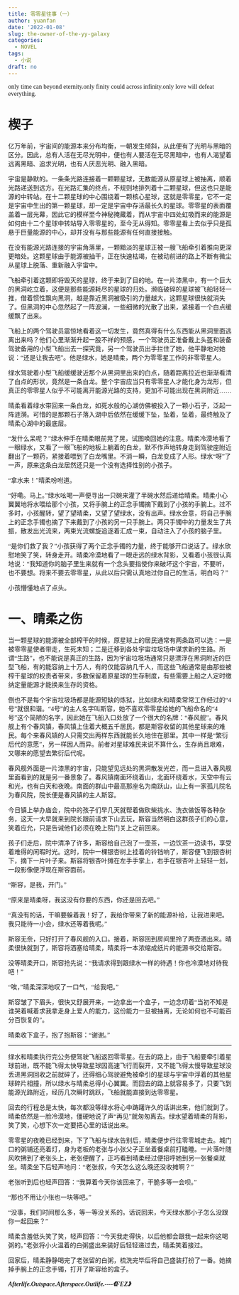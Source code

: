 ```yaml
---
title: 零零星往事（一）
author: yuanfan
date: '2022-01-08'
slug: the-owner-of-the-yy-galaxy
categories:
  - NOVEL
tags:
  - 小说
draft: no
---
```


<font face="微软雅黑">only time can beyond eternity.only finity could across infinity.only love will defeat everything.

<!--more-->

# 楔子

亿万年前，宇宙间的能源本来分布均衡，一朝发生倾斜，从此便有了光明与黑暗的区分。因此，总有人活在无尽光明中，便也有人要活在无尽黑暗中，也有人渴望着远离黑暗、追求光明，也有人厌恶光明、融入黑暗。

宇宙是静默的。一条条光路连接着一颗颗星球，无数能源从原星球上被抽离，顺着光路递送到远方。在光路汇集的终点，不规则地排列着十二颗星球，但这也只是能源的中转站。在十二颗星球的中心围绕着一颗核心星球，这就是零零星，它不一定是宇宙中生出的第一颗星球，却一定是宇宙中存活最长久的星球。零零星的表面覆盖着一层光幕，因此它的模样至今神秘掩藏着，而从宇宙中四处虹吸而来的能源是如何由十二个星球中转站导入零零星的，至今无从得知。零零星看上去似乎只是孤悬于巨量能源的中心，却并没有与那些能源有任何直接接触。

在没有能源光路连接的宇宙角落里，一颗黯淡的星球正被一艘飞船牵引着推向更深更暗处。这颗星球由于能源被抽干，正在快速枯竭，在被动前进的路上不断有微尘从星球上脱落、重新融入宇宙中。

飞船牵引着这颗即将毁灭的星球，终于来到了目的地。在一片漆黑中，有一个巨大的黑洞屹立着，这便是那些能源耗尽的星球的归处。濒临破碎的星球被飞船轻轻一推，借着惯性飘向黑洞，越是靠近黑洞被吸引的力量越大，这颗星球很快就消失了。但黑洞的中心忽然起了一阵波澜，一些细微的光散了出来，紧接着一个白点缓缓飘了出来。

飞船上的两个驾驶员震惊地看着这一切发生，竟然真得有什么东西能从黑洞里面逃离出来吗？他们心里渐渐升起一股不祥的预感，一个驾驶员正准备戴上头盔和装备驾驶备用的小型飞船出去一探究竟，另一个驾驶员出手拦住了她，他平静地对她说：“还是让我去吧”。他是绿水，她是晴柔，两个为零零星工作的非零零星人。

绿水驾驶着小型飞船缓缓驶近那个从黑洞里出来的白点，随着距离拉近也渐渐看清了白点的形状，竟然是一条白龙。整个宇宙应当只有零零星人才能化身为龙形，但真正的零零星人似乎不可能离开能源光路的支持，更加不可能出现在黑洞附近……

晴柔看着绿水带回来一条白龙，如死水般的心湖仿佛被投入了一颗小石子，泛起一阵涟漪。可惜的是那颗石子落入湖中后依然在缓缓下坠，坠着，坠着，最终触及了晴柔心湖中的最底层。

“发什么呆呢？”绿水伸手在晴柔眼前晃了晃，试图唤回她的注意。晴柔冷漠地看了一眼绿水，又看了一眼飞船的地板上躺着的白龙，默不作声地转身走到驾驶座附近翻出了一颗药，紧接着喂到了白龙嘴里。不消一瞬，白龙变成了人形。绿水“呀”了一声，原来这条白龙居然还只是一个没有选择性别的小孩子。

“拿水来！”晴柔吩咐道。

“好嘞。马上。”绿水吆喝一声便寻出一只碗来灌了半碗水然后递给晴柔。晴柔小心翼翼地将水喂给那个小孩，又将手腕上的正念手镯摘下戴到了小孩的手腕上。过不多时，小孩醒转，望了望晴柔，又望了望绿水，没有出声。绿水会意，将自己手腕上的正念手镯也摘了下来戴到了小孩的另一只手腕上。两只手镯中的力量发生了共振，散发出光流来，两束光流螺旋追逐着汇成一束，自动注入了小孩的脑子里。

“是你们救了我？”小孩获得了两个正念手镯的力量，终于能够开口说话了。绿水欣慰地笑了笑，转身走开。晴柔冷漠地看了一眼走远的绿水背影，又看着小孩很认真地说：“我知道你的脑子里生来就有一个念头要指使你来破坏这个宇宙，不要听，也不要想。将来不要去零零星，从此以后只需认真地过你自己的生活，明白吗？”

小孩懵懂地点了点头。

# 一、晴柔之伤

当一颗星球的能源被全部榨干的时候，原星球上的居民通常有两条路可以选：一是被零零星使者带走，生死未知；二是迁移到各处宇宙垃圾场中谋求新的生路。所谓“生路”，也不能说是真正的生路，因为宇宙垃圾场通常只是漂浮在黑洞附近的巨型飞船，有的能容纳上十万人，有的仅能容纳几千人，而这些飞船通常是由那些被榨干星球的权贵者带来，多数保留着原星球的生存制度，有些需要上船之人定时缴纳定量能源才能换来生存的资格。

倒也不是每个宇宙垃圾场都是能源短缺的炼狱，比如绿水和晴柔常常工作经过的“4号”就很和谐。“4号”的主人名字叫斯容，她不喜欢零零星给她的飞船命名的“4号”这个简陋的名字，因此她在飞船入口处放了一个很大的名牌：“春风舰”。春风舰上有个春风镇，春风镇上住着大概五千居民，都是斯容收留的其他星球来的难民。每个来春风镇的人只需交出两样东西就能长久地住在那里。其中一样是“繁衍后代的意愿”，另一样因人而异。前者对星球难民来说不算什么，生存尚且艰难，又哪来的愿望去繁衍后代呢。

春风舰外面是一片漆黑的宇宙，只能望见远处的黑洞散发光芒，而一旦进入春风舰里面看到的就是另一番景象了。春风镇南面环绕着山，北面环绕着水，天空中有云和光，也有白天和夜晚。南面的群山中最高那座名为南跃山，山上有一家孤儿院名为春风院，院长便是春风镇的主人斯容。

今日镇上举办庙会，院中的孩子们早几天就帮着做砍柴挑水、洗衣做饭等各种杂务，这天一大早就来到院长跟前请求下山去玩，斯容当然明白这群孩子们的心意，笑着应允，只是告诫他们必须在晚上院门关上之前回来。

孩子们走后，院中清净了许多，斯容给自己泡了一壶茶，一边饮茶一边读书，享受着难得的闲暇时光。这时，院中一棵银杏树上挂着的铃铛响了，斯容便飞到银杏树下，摘下一片叶子来。斯容将银杏叶摊在左手手掌上，右手在银杏叶上轻轻一划，一段影像便浮现在斯容面前。

“斯容，是我，开门。”

“原来是晴柔呀，我这没有你要的东西，你还是回去吧。”

“真没有的话，干嘛要躲着我！好了，我给你带来了新的能源补给，让我进来吧。我只能待一小会，绿水还等着我呢。”

斯容无奈，只好打开了春风舰的入口。接着，斯容回到房间里拎了两壶酒出来。晴柔很快就到了，斯容将酒塞给晴柔，晴柔将一本浓缩成纸片的能源书交给斯容。

没等晴柔开口，斯容抢先说：“我请求得到跟绿水一样的待遇！你也冷漠地对待我吧！”

“唉，”晴柔深深地叹了一口气，“给我吧。”

斯容皱了下眉头，很快又舒展开来，一边拿出一个盒子，一边念叨着“当初不知是谁哭着喊着求我拿走身上爱人的能力，这份能力一旦被抽离，无论如何也不可能百分百恢复的”。

晴柔收下盒子，抱了抱斯容：“谢谢。”

------

绿水和晴柔执行完公务便驾驶飞船返回零零星。在去的路上，由于飞船要牵引着星球前进，既不能飞得太快导致星球因高速飞行而裂开，又不能飞得太慢导致星球没丢进黑洞回收之前就碎了，还得细心驾驶避免被牵引的星球与宇宙中浮着的其他星球碎片相撞，所以绿水与晴柔总得小心翼翼。而回去的路上就容易多了，只要飞到能源光路附近，经历几次瞬时跳跃，飞船就能直接到达零零星。

回去的行程总是太快，每次都没等绿水将心中踌躇许久的话讲出来，他们就到了。晴柔依然是一脸冷漠地，僵硬地说了声“再见”就匆匆离去。绿水望着晴柔的背影，笑了笑，心想下次一定要把心里的话说出来。

零零星的夜晚已经到来，下了飞船与绿水告别后，晴柔便步行往零零城走去。城门口的粥铺还亮着灯，身为老板的老张与小张父子正坐着餐桌前打瞌睡。一片落叶随风吹拂到了老张头上，老张便醒了，正巧看到晴柔经过便招呼她到另一张餐桌就坐。晴柔坐下后轻声地问：“老张叔，今天怎么这么晚还没收摊啊？”

老张听到后也轻声回答：“我算着今天你该回来了，干脆多等一会呗。”

“那也不用让小张也一块等吧。”

“没事，我们时间那么多，等一等没关系的。话说回来，今天绿水那小子怎么没跟你一起回来？”

晴柔含羞低头笑了笑，轻声回答：“今天我走得快，以后他都会跟我一起来你这喝粥的。”老张将小火温着的白粥盛出来装好后轻轻递过去，晴柔笑着接过。

回家后，晴柔静静喝完了老张留的白粥，梳洗完毕后将自己盛装打扮了一番。她摘掉手腕上的正念手镯，打开了斯容给的盒子。

***Afterlife.Outspace.Afterspace.Outlife.----《FEZ》***
